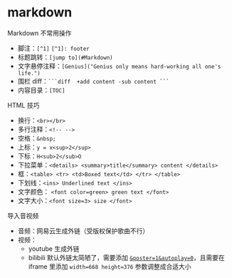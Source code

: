 # markdown


Markdown 不常用操作

- 脚注：`[^1]` `[^1]: footer`
- 标题跳转：`[jump to](#Markdown)`
- 文字悬停注释：`[Genius]("Genius only means hard-working all one's life.")`
- 围栏 diff：` ```diff  +add content -sub content ``` `
- 内容目录：`[TOC]`

HTML 技巧

- 换行：`<br></br>`
- 多行注释：`<!-- -->`
- 空格：`&nbsp;`
- 上标：`y = x<sup>2</sup>`
- 下标：`H<sub>2</sub>O`
- 下拉菜单：`<details> <summary>title</summary> content </details>`
- 框：`<table> <tr> <td>Boxed text</td> </tr> </table>`
- 下划线：`<ins> Underlined text </ins>`
- 文字颜色： `<font color=green> green text </font>`
- 文字大小：`<font size=3> size </font>`


导入音视频

- 音频：网易云生成外链（受版权保护歌曲不行）
- 视频：
    - youtube 生成外链
    - bilibili 默认外链太简陋了，需要添加 [`&poster=1&autoplay=0`][1]，且需要在 iframe 里添加 `width=668 height=376` 参数调整成合适大小


[1]:https://player.bilibili.com/
